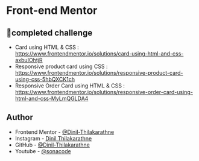 # Front-end Mentor 

##  🚀completed challenge 
- Card using HTML & CSS : https://www.frontendmentor.io/solutions/card-using-html-and-css-axbuIOhtjR
- Responsive product card using CSS : https://www.frontendmentor.io/solutions/responsive-product-card-using-css-5hbQXCK1ch
- Responsive Order Card using HTML & CSS : https://www.frontendmentor.io/solutions/responsive-order-card-using-html-and-css-MyLmQGLDA4 

## Author
- Frontend Mentor - [@Dinil-Thilakarathne](https://www.frontendmentor.io/profile/Dinil-Thilakarathne)
- Instagram - [Dinil Thilakarathne](https://www.instagram.com/sona_code/)
- GitHub - [@Dinil-Thilakarathne](https://github.com/Dinil-Thilakarathne)
- Youtube - [@sonacode](https://www.youtube.com/@sonacode)


